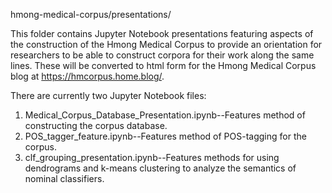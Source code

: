 hmong-medical-corpus/presentations/

This folder contains Jupyter Notebook presentations featuring aspects of the construction of the Hmong Medical Corpus to provide an orientation for researchers to be able to construct corpora for their work along the same lines. These will be converted to html form for the Hmong Medical Corpus blog at https://hmcorpus.home.blog/.

There are currently two Jupyter Notebook files:
1) Medical_Corpus_Database_Presentation.ipynb--Features method of constructing the corpus database.
2) POS_tagger_feature.ipynb--Features method of POS-tagging for the corpus.
3) clf_grouping_presentation.ipynb--Features methods for using dendrograms and k-means clustering to analyze the semantics of nominal classifiers.
